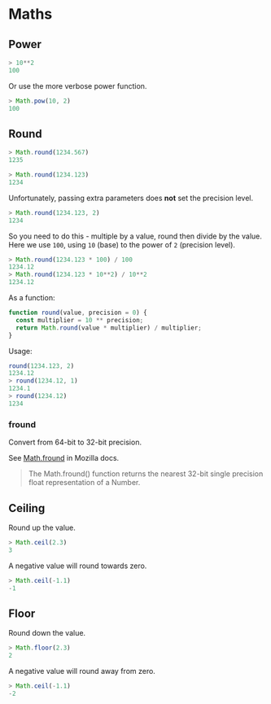 # Maths

## Power

```javascript
> 10**2
100
```

Or use the more verbose power function.

```javascript
> Math.pow(10, 2)
100
```


## Round

```javascript
> Math.round(1234.567)
1235
```

```javascript
> Math.round(1234.123)
1234
```

Unfortunately, passing extra parameters does **not** set the precision level.

```javascript
> Math.round(1234.123, 2)
1234
```

So you need to do this - multiple by a value, round then divide by the value. Here we use `100`, using `10` (base) to the power of `2` (precision level).

```javascript
> Math.round(1234.123 * 100) / 100
1234.12
> Math.round(1234.123 * 10**2) / 10**2
1234.12
```

As a function:

```javascript
function round(value, precision = 0) {
  const multiplier = 10 ** precision;
  return Math.round(value * multiplier) / multiplier;
}
```

Usage:

```javascript
round(1234.123, 2)
1234.12
> round(1234.12, 1)
1234.1
> round(1234.12)
1234
```

### fround

Convert from 64-bit to 32-bit precision.

See [Math.fround](https://developer.mozilla.org/en-US/docs/Web/JavaScript/Reference/Global_Objects/Math/fround) in Mozilla docs.

> The Math.fround() function returns the nearest 32-bit single precision float representation of a Number.


## Ceiling

Round up the value.

```javascript
> Math.ceil(2.3)
3
```

A negative value will round towards zero.

```javascript
> Math.ceil(-1.1)
-1
```

## Floor

Round down the value.

```javascript
> Math.floor(2.3)
2
```

A negative value will round away from zero.

```javascript
> Math.ceil(-1.1)
-2
```
